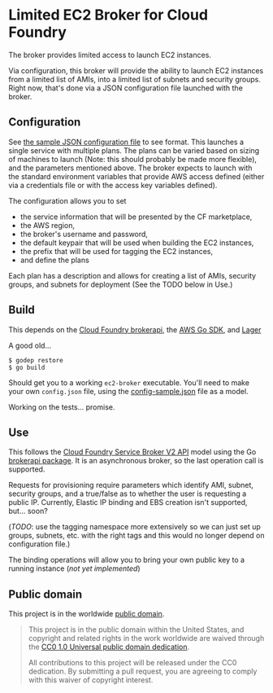# Limited EC2 Broker for Cloud Foundry

The broker provides limited access to launch EC2 instances.

Via configuration, this broker will provide the ability to launch EC2 instances
from a limited list of AMIs, into a limited list of subnets and security groups.
Right now, that's done via a JSON configuration file launched with the broker.

## Configuration

See [the sample JSON configuration file](config-sample.json) to see format.
This launches a single service with multiple plans. The plans can be varied based on
sizing of machines to launch (Note: this should probably be made more flexible), and
the parameters mentioned above. The broker expects to launch with the standard
environment variables that provide AWS access defined (either via a credentials
file or with the access key variables defined).

The configuration allows you to set
* the service information that will be presented by the CF marketplace,
* the AWS region,
* the broker's username and password,
* the default keypair that will be used when building the EC2 instances,
* the prefix that will be used for tagging the EC2 instances,
* and define the plans

Each plan has a description and allows for creating a list of AMIs, security
groups, and subnets for deployment (See the TODO below in Use.)

## Build

This depends on the [Cloud Foundry brokerapi](https://github.com/pivotal-cf/brokerapi), the
[AWS Go SDK](https://github.com/aws/aws-sdk-go), and [Lager](https://code.cloudfoundry.org/lager)

A good old...

```
$ godep restore
$ go build

```

Should get you to a working `ec2-broker` executable. You'll need to make your own `config.json` file,
using the [config-sample.json](config-sample.json) file as a model.

Working on the tests... promise.

## Use

This follows the [Cloud Foundry Service Broker V2 API](https://docs.cloudfoundry.org/services/api.html) model
using the Go [brokerapi package](https://github.com/pivotal-cf/brokerapi). It
is an asynchronous broker, so the last operation call is supported.

Requests for provisioning require parameters which identify AMI, subnet, security
groups, and a true/false as to whether the user is requesting a public IP.
Currently, Elastic IP binding and EBS creation isn't supported, but... soon?

(*TODO*: use the tagging namespace more extensively so we can just set up groups, subnets, etc. with
  the right tags and this would no longer depend on configuration file.)

The binding operations will allow you to bring your own public key to a running instance (*not yet implemented*)

## Public domain
This project is in the worldwide [public domain](LICENSE.md).

> This project is in the public domain within the United States, and copyright and related rights in the work worldwide are waived through the [CC0 1.0 Universal public domain dedication](https://creativecommons.org/publicdomain/zero/1.0/).
>
> All contributions to this project will be released under the CC0 dedication. By submitting a pull request, you are agreeing to comply with this waiver of copyright interest.
